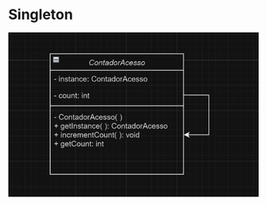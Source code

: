 # Singleton
![Diagrama de ClassesObserver](https://github.com/CarlosKB/bertoti/blob/main/Engenharia%20III/Singleton/Images/SingletonIMG2.png)

